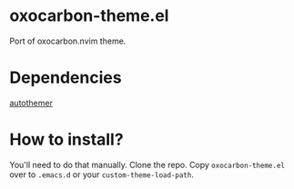 # oxocarbon-theme.el
Port of oxocarbon.nvim theme.

# Dependencies
[autothemer](https://github.com/jasonm23/autothemer)

# How to install?
You'll need to do that manually. 
Clone the repo. Copy `oxocarbon-theme.el` over to `.emacs.d` or your `custom-theme-load-path`.
